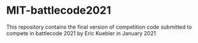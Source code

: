 # MIT-battlecode2021

This repository contains the final version of competition code submitted to compete in battlecode 2021 by Eric Kuebler in January 2021

